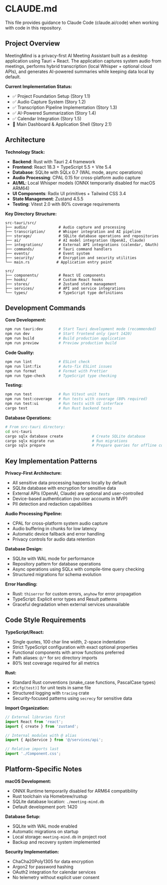 # CLAUDE.md

This file provides guidance to Claude Code (claude.ai/code) when working with code in this repository.

## Project Overview

MeetingMind is a privacy-first AI Meeting Assistant built as a desktop application using Tauri + React. The application captures system audio from meetings, performs hybrid transcription (local Whisper + optional cloud APIs), and generates AI-powered summaries while keeping data local by default.

**Current Implementation Status:**
- ✅ Project Foundation Setup (Story 1.1)
- ✅ Audio Capture System (Story 1.2) 
- ✅ Transcription Pipeline Implementation (Story 1.3)
- ✅ AI-Powered Summarization (Story 1.4)
- ✅ Calendar Integration (Story 1.5)
- 🚧 Main Dashboard & Application Shell (Story 2.1)

## Architecture

**Technology Stack:**
- **Backend**: Rust with Tauri 2.4 framework
- **Frontend**: React 18.3 + TypeScript 5.5 + Vite 5.4
- **Database**: SQLite with SQLx 0.7 (WAL mode, async operations)
- **Audio Processing**: CPAL 0.15 for cross-platform audio capture
- **AI/ML**: Local Whisper models (ONNX temporarily disabled for macOS ARM64)
- **UI Components**: Radix UI primitives + Tailwind CSS 3.4
- **State Management**: Zustand 4.5.5
- **Testing**: Vitest 2.0 with 80% coverage requirements

**Key Directory Structure:**
```
src-tauri/src/
├── audio/              # Audio capture and processing
├── transcription/      # Whisper integration and AI pipeline
├── storage/            # SQLite database operations and repositories
├── ai/                 # AI model integration (OpenAI, Claude)
├── integrations/       # External API integrations (calendar, OAuth)
├── commands/           # Tauri command handlers
├── events/             # Event system
├── security/           # Encryption and security utilities
└── main.rs            # Application entry point

src/
├── components/         # React UI components
├── hooks/              # Custom React hooks
├── stores/             # Zustand state management
├── services/           # API and service integrations
└── types/              # TypeScript type definitions
```

## Development Commands

**Core Development:**
```bash
npm run tauri:dev       # Start Tauri development mode (recommended)
npm run dev             # Start frontend only (port 1420)
npm run build           # Build production application
npm run preview         # Preview production build
```

**Code Quality:**
```bash
npm run lint            # ESLint check
npm run lint:fix        # Auto-fix ESLint issues
npm run format          # Format with Prettier
npm run type-check      # TypeScript type checking
```

**Testing:**
```bash
npm run test            # Run Vitest unit tests
npm run test:coverage   # Run tests with coverage (80% required)
npm run test:ui         # Run tests with UI interface
cargo test              # Run Rust backend tests
```

**Database Operations:**
```bash
# From src-tauri directory:
cd src-tauri
cargo sqlx database create             # Create SQLite database
cargo sqlx migrate run                 # Run migrations
cargo sqlx prepare                     # Prepare queries for offline compilation
```

## Key Implementation Patterns

**Privacy-First Architecture:**
- All sensitive data processing happens locally by default
- SQLite database with encryption for sensitive data
- External APIs (OpenAI, Claude) are optional and user-controlled
- Device-based authentication (no user accounts in MVP)
- PII detection and redaction capabilities

**Audio Processing Pipeline:**
- CPAL for cross-platform system audio capture
- Audio buffering in chunks for low latency
- Automatic device fallback and error handling
- Privacy controls for audio data retention

**Database Design:**
- SQLite with WAL mode for performance
- Repository pattern for database operations
- Async operations using SQLx with compile-time query checking
- Structured migrations for schema evolution

**Error Handling:**
- Rust: `thiserror` for custom errors, `anyhow` for error propagation
- TypeScript: Explicit error types and Result patterns
- Graceful degradation when external services unavailable

## Code Style Requirements

**TypeScript/React:**
- Single quotes, 100 char line width, 2-space indentation
- Strict TypeScript configuration with exact optional properties
- Functional components with arrow functions preferred
- Path aliases: `@/*` for src directory imports
- 80% test coverage required for all metrics

**Rust:**
- Standard Rust conventions (snake_case functions, PascalCase types)
- `#[cfg(test)]` for unit tests in same file
- Structured logging with `tracing` crate
- Security-focused patterns using `secrecy` for sensitive data

**Import Organization:**
```typescript
// External libraries first
import React from 'react';
import { create } from 'zustand';

// Internal modules with @ alias
import { ApiService } from '@/services/api';

// Relative imports last
import './Component.css';
```

## Platform-Specific Notes

**macOS Development:**
- ONNX Runtime temporarily disabled for ARM64 compatibility
- Rust toolchain via Homebrew/rustup
- SQLite database location: `./meeting-mind.db`
- Default development port: 1420

**Database Setup:**
- SQLite with WAL mode enabled
- Automatic migrations on startup
- Local storage: `meeting-mind.db` in project root
- Backup and recovery system implemented

**Security Implementation:**
- ChaCha20Poly1305 for data encryption
- Argon2 for password hashing
- OAuth2 integration for calendar services
- No telemetry without explicit user consent